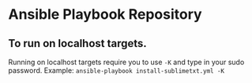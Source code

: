 # Ansible Playbook Repository

## To run on localhost targets.
Running on localhost targets require you to use `-K` and type in your sudo password.
Example: `ansible-playbook install-sublimetxt.yml -K`
